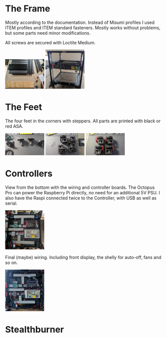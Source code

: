 
# The Frame

Mostly according to the documentation. Instead of Misumi profiles I used ITEM profiles and ITEM standard fasteners. Mostly works without problems, but some parts need minor modifications.

All screws are secured with Loctite Medium.

<img src="./imgs/frame1.jpg" width="25%" height="25%">
<img src="./imgs/frame_01.jpg" width="25%" height="25%">

# The Feet

The four feet in the corners with steppers. All parts are printed with black or red ASA.

<img src="./imgs/riemenantriebe.jpg" width="25%" height="25%">
<img src="./imgs/fuesse_01.jpg" width="25%" height="25%">
<img src="./imgs/fuesse_02.jpg" width="25%" height="25%">

# Controllers

View from the bottom with the wiring and controller boards.
The Octopus Pro can power the Raspberry Pi directly, no need for an additional 5V PSU.
I also have the Raspi connected twice to the Controller, with USB as well as serial.

<img src="./imgs/elektro_01.jpg" width="25%" height="25%">

Final (maybe) wiring. Including front display, the shelly for auto-off, fans and so on.

<img src="./imgs/elektro_02.jpg" width="25%" height="25%">

# Stealthburner
